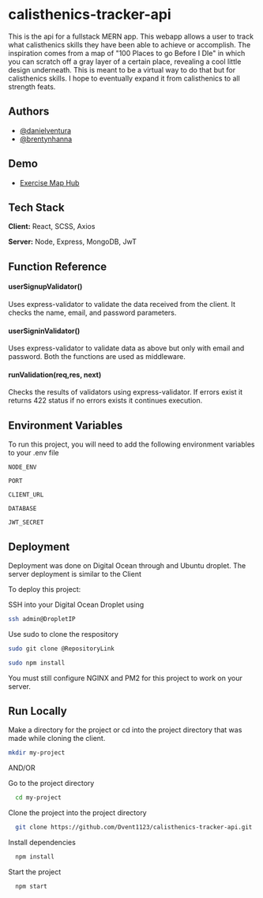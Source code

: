 
# calisthenics-tracker-api

This is the api for a fullstack MERN app. This
 webapp allows a user to track what calisthenics skills they
have been able to achieve or accomplish. The inspiration comes
from a map of "100 Places to go Before I DIe" in which you can
scratch off a gray layer of a certain place, revealing a cool
little design underneath. This is meant to be a virtual way
to do that but for calisthenics skills. I hope to eventually
expand it from calisthenics to all strength feats.

## Authors

- [@danielventura](https://github.com/Dvent1123)
- [@brentynhanna](https://github.com/Brehtyn)

  
## Demo

   - [Exercise Map Hub](exercisemaphub.com)

## Tech Stack

**Client:** React, SCSS, Axios

**Server:** Node, Express, MongoDB, JwT

  
## Function Reference

#### userSignupValidator()
Uses express-validator to validate the data received from
the client. It checks the name, email, and password parameters.

#### userSigninValidator()
Uses express-validator to validate data as above but only with
email and password. Both the functions are used as middleware.

#### runValidation(req,res, next)
Checks the results of validators using express-validator. 
If errors exist it returns 422 status if no errors exists
it continues execution.
## Environment Variables

To run this project, you will need to add the following environment variables to your .env file

`NODE_ENV`

`PORT`

`CLIENT_URL`

`DATABASE`

`JWT_SECRET`


  
## Deployment
Deployment was done on Digital Ocean through
and Ubuntu droplet. The server deployment is similar
to the Client

To deploy this project:

SSH into your Digital Ocean Droplet using
```bash
ssh admin@DropletIP
```
Use sudo to clone the respository
```bash
sudo git clone @RepositoryLink
```
```bash
sudo npm install
```

You must still configure NGINX and PM2 for this project to
work on your server.
  
## Run Locally

Make a directory for the project or cd into the project
directory that was made while cloning the client.

```bash
mkdir my-project
```

AND/OR

Go to the project directory

```bash
  cd my-project
```

Clone the project into the project directory

```bash
  git clone https://github.com/Dvent1123/calisthenics-tracker-api.git
```

Install dependencies

```bash
  npm install
```

Start the project

```bash
  npm start
```

  
